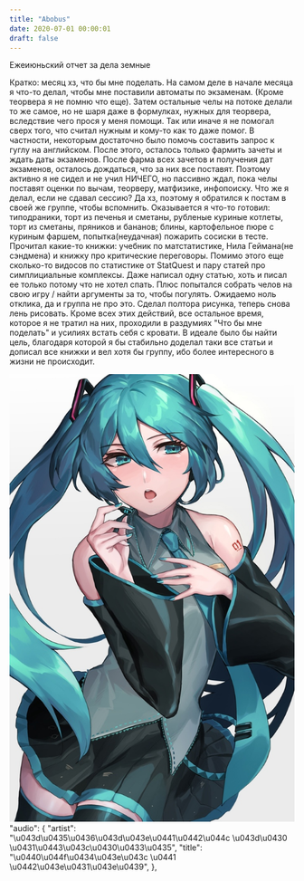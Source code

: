 ```yaml
---
title: "Abobus"
date: 2020-07-01 00:00:01
draft: false
---
```


Ежеиюньский отчет за дела земные

Кратко: месяц хз, что бы мне поделать. На самом деле в начале месяца я что-то делал, чтобы мне поставили автоматы по экзаменам. (Кроме теорвера я не помню что еще). Затем остальные челы на потоке делали то же самое, но не шаря даже в формулках, нужных для теорвера, вследствие чего прося у меня помощи. Так или иначе я не помогал сверх того, что считал нужным и кому-то как то даже помог. В частности, некоторым достаточно было помочь составить запрос к гуглу на английском.
После этого, осталось только фармить зачеты и ждать даты экзаменов. После фарма всех зачетов и получения дат экзаменов, осталось дождаться, что за них все поставят. Поэтому активно я не сидел и не учил НИЧЕГО, но пассивно ждал, пока челы поставят оценки по вычам, теорверу, матфизике, инфопоиску. Что же я делал, если не сдавал сессию? Да хз, поэтому я обратился к постам в своей же группе, чтобы вспомнить. Оказывается я что-то готовил: типодраники, торт из печенья и сметаны, рубленые куриные котлеты, торт из сметаны, пряников и бананов; блины, картофельное пюре с куриным фаршем, попытка(неудачная) пожарить сосиски в тесте.
Прочитал какие-то книжки: учебник по матстатистике, Нила Геймана(не сэндмена) и книжку про критические переговоры. Помимо этого еще сколько-то видосов по статистике от StatQuest и пару статей про симплициальные комплексы. Даже написал одну статью, хоть и писал ее только потому что не хотел спать. Плюс попытался собрать челов на свою игру / найти аргументы за то, чтобы погулять. Ожидаемо ноль отклика, да и группа не про это. Сделал полтора рисунка, теперь снова лень рисовать.
Кроме всех этих действий, все остальное время, которое я не тратил на них, проходили в раздумиях "Что бы мне поделать" и усилиях встать себя с кровати. В идеале было бы найти цель, благодаря которой я бы стабильно доделал таки все статьи и дописал все книжки и вел хотя бы группу, ибо более интересного в жизни не происходит.

![](/img/vk/9RdYaBxr0M4.jpg)
      "audio": {
        "artist": "\u043d\u0435\u0436\u043d\u043e\u0441\u0442\u044c \u043d\u0430 \u0431\u0443\u043c\u0430\u0433\u0435",
        "title": "\u0440\u044f\u0434\u043e\u043c \u0441 \u0442\u043e\u0431\u043e\u0439",
      },
